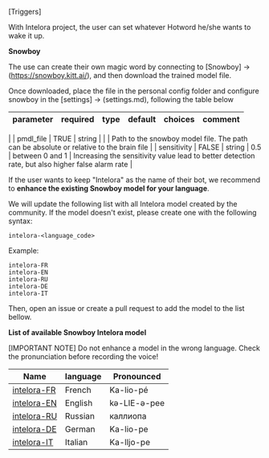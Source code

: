 [Triggers]

With Intelora project, the user can set whatever Hotword he/she wants to wake it up. 


**Snowboy**

The use can create their own magic word by connecting to [Snowboy] -> (https://snowboy.kitt.ai/), and then download the trained model file.

Once downloaded, place the file in the personal config folder and configure snowboy in the [settings] -> (settings.md), following the table below

| parameter   | required | type   | default | choices         | comment 
|-------------|----------|--------|---------|-----------------|--------------------------------------------------------------------------------------------------
|
| pmdl_file   | TRUE     | string |         |                 | Path to the snowboy model file. The path can be absolute or relative to the brain file    |
| sensitivity | FALSE    | string | 0.5     | between 0 and 1 | Increasing the sensitivity value lead to better detection rate, but also higher false alarm rate |


If the user wants to keep "Intelora" as the name of their bot, we recommend to __enhance the existing Snowboy model for your language__.

We will update the following list with all Intelora model created by the community. If the model doesn't exist, please create one with the following syntax:
```
intelora-<language_code>
```

Example:

```
intelora-FR
intelora-EN
intelora-RU
intelora-DE
intelora-IT
```
Then, open an issue or create a pull request to add the model to the list bellow.

**List of available Snowboy Intelora model**

[IMPORTANT NOTE] Do not enhance a model in the wrong language. Check the pronunciation before recording the voice!

| Name                                                 | language | Pronounced   |
|------------------------------------------------------|----------|--------------|
| [intelora-FR](https://snowboy.kitt.ai/hotword/1363)  | French   | Ka-lio-pé    |
| [intelora-EN](https://snowboy.kitt.ai/hotword/2540)  | English  | kə-LIE-ə-pee |
| [intelora-RU](https://snowboy.kitt.ai/hotword/2964)  | Russian  | каллиопа     |
| [intelora-DE](https://snowboy.kitt.ai/hotword/4324)  | German   | Ka-lio-pe    |
| [intelora-IT](https://snowboy.kitt.ai/hotword/10650) | Italian  | Ka-lljo-pe   |
